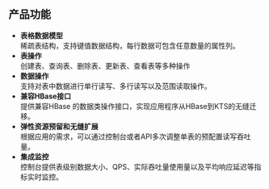 ## 产品功能

* **表格数据模型**  
稀疏表结构，支持键值数据结构，每行数据可包含任意数量的属性列。
* **表操作**  
 创建表、查询表、删除表、更新表、查看表等多种操作
* **数据操作**  
 支持对表中数据进行单行读写、多行读写以及范围读取操作。
* **兼容HBase接口**  
提供兼容HBase 的数据类操作接口，实现应用程序从HBase到KTS的无缝迁移。
* **弹性资源预留和无缝扩展**  
根据应用的需求，可以通过控制台或者API多次调整单表的预配置读写吞吐量。
* **集成监控**  
控制台提供表级别数据大小、QPS、实际吞吐量使用量以及平均响应延迟等指标实时监控。
